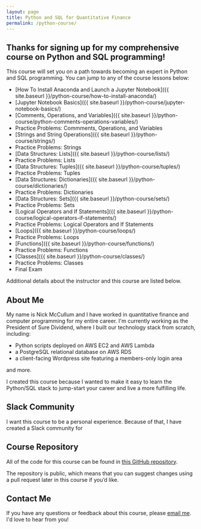 ```yaml
---
layout: page
title: Python and SQL for Quantitative Finance
permalink: /python-course/
---
```


## Thanks for signing up for my comprehensive course on Python and SQL programming!

This course will set you on a path towards becoming an expert in Python and SQL programming. You can jump to any of the course lessons below:

* [How To Install Anaconda and Launch a Jupyter Notebook]({{ site.baseurl }}/python-course/how-to-install-anaconda/)
* [Jupyter Notebook Basics]({{ site.baseurl }}/python-course/jupyter-notebook-basics/)
* [Comments, Operations, and Variables]({{ site.baseurl }}/python-course/python-comments-operations-variables/)
* Practice Problems: Commments, Operations, and Variables
* [Strings and String Operations]({{ site.baseurl }}/python-course/strings/)
* Practice Problems: Strings
* [Data Structures: Lists]({{ site.baseurl }}/python-course/lists/)
* Practice Problems: Lists
* [Data Structures: Tuples]({{ site.baseurl }}/python-course/tuples/)
* Practice Problems: Tuples
* [Data Structures: Dictionaries]({{ site.baseurl }}/python-course/dictionaries/)
* Practice Problems: Dictionaries
* [Data Structures: Sets]({{ site.baseurl }}/python-course/sets/)
* Practice Problems: Sets
* [Logical Operators and If Statements]({{ site.baseurl }}/python-course/logical-operators-if-statements/)
* Practice Problems: Logical Operators and If Statements
* [Loops]({{ site.baseurl }}/python-course/loops/)
* Practice Problems: Loops
* [Functions]({{ site.baseurl }}/python-course/functions/)
* Practice Problems: Functions
* [Classes]({{ site.baseurl }}/python-course/classes/)
* Practice Problems: Classes
* Final Exam

Additional details about the instructor and this course are listed below.

## About Me

My name is Nick McCullum and I have worked in quantitative finance and computer programming for my entire career. I'm currently working as the President of Sure Dividend, where I built our technology stack from scratch, including:

* Python scripts deployed on AWS EC2 and AWS Lambda
* a PostgreSQL relational database on AWS RDS 
* a client-facing Wordpress site featuring a members-only login area

and more.

I created this course because I wanted to make it easy to learn the Python/SQL stack to jump-start your career and live a more fulfilling life.

## Slack Community

I want this course to be a personal experience. Because of that, I have created a Slack community for 


## Course Repository

All of the code for this course can be found in [this GitHub repository](https://github.com/nicholasmccullum/python-sql-finance). 

The repository is public, which means that you can suggest changes using a pull request later in this course if you’d like. 

## Contact Me

If you have any questions or feedback about this course, please [email me](mailto:nicholasmccullum@gmail.com). I'd love to hear from you!
